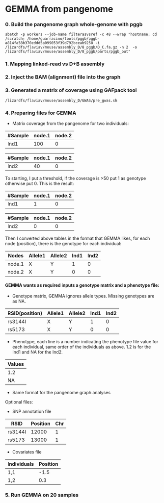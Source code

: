 # GEMMA from pangenome

### 0. Build the pangenome graph whole-genome with pggb
```
sbatch -p workers --job-name filterasvsref -c 48 --wrap "hostname; cd /scratch; /home/guarracino/tools/pggb/pggb-a814fa58b370eddd5a099053f39d792bceab9258 -i /lizardfs/flaviav/mouse/assembly_D/8_pggb/D_C.fa.gz -n 2  -o /lizardfs/flaviav/mouse/assembly_D/8_pggb/parts/pggb_out"
```
### 1. Mapping linked-read vs D+B assembly
### 2. Inject the BAM (alignment) file into the graph
### 3. Generated a matrix of coverage using GAFpack tool
```
/lizardfs/flaviav/mouse/assembly_D/GWAS/pre_gwas.sh
```
### 4. Preparing files for GEMMA

- Matrix coverage from the pangenome for two individuals: 

| #Sample   | node.1    | node.2|
| -------- | -------- | -------- |
|Ind1|100|0|

| #Sample    | node.1    | node.2|
| -------- | -------- | -------- |
|Ind2|40|0|

To starting, I put a threshold, if the coverage is >50 put 1 as genotype otherwise put 0. This is the result:

| #Sample    | node.1    | node.2|
| -------- | -------- | -------- |
|Ind1|1|0|

| #Sample    | node.1    | node.2|
| -------- | -------- | -------- |
|Ind2|0|0|

Then I converted above tables in the format that GEMMA likes, for each node (position), there is the genotype for each individual:

| Nodes | Allele1 | Allele2 |Ind1|Ind2|
| -------- | -------- | -------- |-------|-------|
| node.1     | X    | Y   |   1 |   0   |
| node.2   | X    | Y    |   0 |  0   |


#### GEMMA wants as required inputs a genotype matrix and a phenotype file:

- Genotype matrix, GEMMA ignores allele types. Missing genotypes are as NA.

| RSID(position) | Allele1 | Allele2 |Ind1|Ind2|
| -------- | -------- | -------- |-------|-------|
| rs3144l     | X    | Y   |   1 |   0   |
| rs5173   | X    | Y    |   0 |  0   |

- Phenotype, each line is a number indicating the phenotype file value for each individual, same order of the individuals as above. 1.2 is for the Ind1 and NA for the Ind2.

| Values | 
| -------- | 
| 1.2     | 
| NA   | 

- Same format for the pangenome graph analyses

Optional files:
- SNP annotation file
  
| RSID | Position| Chr|
| -------- | -------- |--------|
| rs3144l     | 12000    | 1   | 
| rs5173   | 13000    | 1   |   

- Covariates file

| Individuals | Position|
| -------- | -------- |
| 1,1     | -1.5    | 
| 1,2   | 0.3    | 

### 5. Run GEMMA on 20 samples


  
